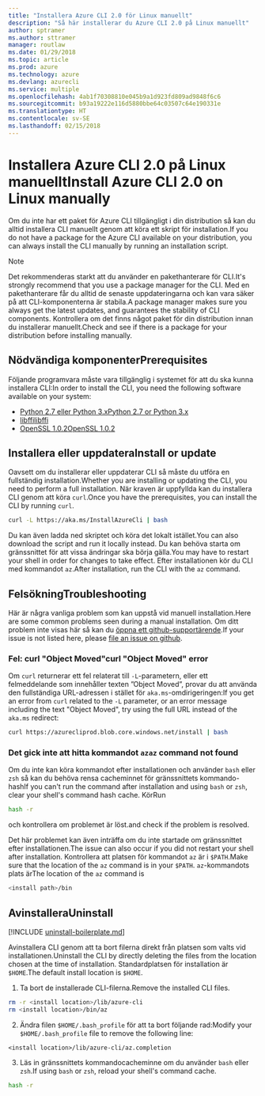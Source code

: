 ```yaml
---
title: "Installera Azure CLI 2.0 för Linux manuellt"
description: "Så här installerar du Azure CLI 2.0 på Linux manuellt"
author: sptramer
ms.author: sttramer
manager: routlaw
ms.date: 01/29/2018
ms.topic: article
ms.prod: azure
ms.technology: azure
ms.devlang: azurecli
ms.service: multiple
ms.openlocfilehash: 4ab1f70308810e045b9a1d923fd809ad9848f6c6
ms.sourcegitcommit: b93a19222e116d5880bbe64c03507c64e190331e
ms.translationtype: HT
ms.contentlocale: sv-SE
ms.lasthandoff: 02/15/2018
---
```

# <a name="install-azure-cli-20-on-linux-manually"></a><span data-ttu-id="f5682-103">Installera Azure CLI 2.0 på Linux manuellt</span><span class="sxs-lookup"><span data-stu-id="f5682-103">Install Azure CLI 2.0 on Linux manually</span></span>

<span data-ttu-id="f5682-104">Om du inte har ett paket för Azure CLI tillgängligt i din distribution så kan du alltid installera CLI manuellt genom att köra ett skript för installation.</span><span class="sxs-lookup"><span data-stu-id="f5682-104">If you do not have a package for the Azure CLI available on your distribution, you can always install the CLI manually by running an installation script.</span></span>

> [!NOTE]
> <span data-ttu-id="f5682-105">Det rekommenderas starkt att du använder en pakethanterare för CLI.</span><span class="sxs-lookup"><span data-stu-id="f5682-105">It's strongly recommend that you use a package manager for the CLI.</span></span> <span data-ttu-id="f5682-106">Med en pakethanterare får du alltid de senaste uppdateringarna och kan vara säker på att CLI-komponenterna är stabila.</span><span class="sxs-lookup"><span data-stu-id="f5682-106">A package manager makes sure you always get the latest updates, and guarantees the stability of CLI components.</span></span> <span data-ttu-id="f5682-107">Kontrollera om det finns något paket för din distribution innan du installerar manuellt.</span><span class="sxs-lookup"><span data-stu-id="f5682-107">Check and see if there is a package for your distribution before installing manually.</span></span>

## <a name="prerequisites"></a><span data-ttu-id="f5682-108">Nödvändiga komponenter</span><span class="sxs-lookup"><span data-stu-id="f5682-108">Prerequisites</span></span>

<span data-ttu-id="f5682-109">Följande programvara måste vara tillgänglig i systemet för att du ska kunna installera CLI:</span><span class="sxs-lookup"><span data-stu-id="f5682-109">In order to install the CLI, you need the following software available on your system:</span></span>

* [<span data-ttu-id="f5682-110">Python 2.7 eller Python 3.x</span><span class="sxs-lookup"><span data-stu-id="f5682-110">Python 2.7 or Python 3.x</span></span>](https://www.python.org/downloads/)
* [<span data-ttu-id="f5682-111">libffi</span><span class="sxs-lookup"><span data-stu-id="f5682-111">libffi</span></span>](https://sourceware.org/libffi/)
* [<span data-ttu-id="f5682-112">OpenSSL 1.0.2</span><span class="sxs-lookup"><span data-stu-id="f5682-112">OpenSSL 1.0.2</span></span>](https://www.openssl.org/source/)

## <a name="install-or-update"></a><span data-ttu-id="f5682-113">Installera eller uppdatera</span><span class="sxs-lookup"><span data-stu-id="f5682-113">Install or update</span></span>

<span data-ttu-id="f5682-114">Oavsett om du installerar eller uppdaterar CLI så måste du utföra en fullständig installation.</span><span class="sxs-lookup"><span data-stu-id="f5682-114">Whether you are installing or updating the CLI, you need to perform a full installation.</span></span> <span data-ttu-id="f5682-115">När kraven är uppfyllda kan du installera CLI genom att köra `curl`.</span><span class="sxs-lookup"><span data-stu-id="f5682-115">Once you have the prerequisites, you can install the CLI by running `curl`.</span></span>

```bash
curl -L https://aka.ms/InstallAzureCli | bash
```

<span data-ttu-id="f5682-116">Du kan även ladda ned skriptet och köra det lokalt istället.</span><span class="sxs-lookup"><span data-stu-id="f5682-116">You can also download the script and run it locally instead.</span></span> <span data-ttu-id="f5682-117">Du kan behöva starta om gränssnittet för att vissa ändringar ska börja gälla.</span><span class="sxs-lookup"><span data-stu-id="f5682-117">You may have to restart your shell in order for changes to take effect.</span></span> <span data-ttu-id="f5682-118">Efter installationen kör du CLI med kommandot `az`.</span><span class="sxs-lookup"><span data-stu-id="f5682-118">After installation, run the CLI with the `az` command.</span></span>

## <a name="troubleshooting"></a><span data-ttu-id="f5682-119">Felsökning</span><span class="sxs-lookup"><span data-stu-id="f5682-119">Troubleshooting</span></span>

<span data-ttu-id="f5682-120">Här är några vanliga problem som kan uppstå vid manuell installation.</span><span class="sxs-lookup"><span data-stu-id="f5682-120">Here are some common problems seen during a manual installation.</span></span> <span data-ttu-id="f5682-121">Om ditt problem inte visas här så kan du [öppna ett github-supportärende](https://github.com/Azure/azure-cli/issues).</span><span class="sxs-lookup"><span data-stu-id="f5682-121">If your issue is not listed here, please [file an issue on github](https://github.com/Azure/azure-cli/issues).</span></span>
### <a name="curl-object-moved-error"></a><span data-ttu-id="f5682-122">Fel: curl "Object Moved"</span><span class="sxs-lookup"><span data-stu-id="f5682-122">curl "Object Moved" error</span></span>

<span data-ttu-id="f5682-123">Om `curl` returnerar ett fel relaterat till `-L`-parametern, eller ett felmeddelande som innehåller texten ”Object Moved”, provar du att använda den fullständiga URL-adressen i stället för `aka.ms`-omdirigeringen:</span><span class="sxs-lookup"><span data-stu-id="f5682-123">If you get an error from `curl` related to the `-L` parameter, or an error message including the text "Object Moved", try using the full URL instead of the `aka.ms` redirect:</span></span>

```bash
curl https://azurecliprod.blob.core.windows.net/install | bash
```

### <a name="az-command-not-found"></a><span data-ttu-id="f5682-124">Det gick inte att hitta kommandot `az`</span><span class="sxs-lookup"><span data-stu-id="f5682-124">`az` command not found</span></span>

<span data-ttu-id="f5682-125">Om du inte kan köra kommandot efter installationen och använder `bash` eller `zsh` så kan du behöva rensa cacheminnet för gränssnittets kommando-hash</span><span class="sxs-lookup"><span data-stu-id="f5682-125">If you can't run the command after installation and using `bash` or `zsh`, clear your shell's command hash cache.</span></span> <span data-ttu-id="f5682-126">Kör</span><span class="sxs-lookup"><span data-stu-id="f5682-126">Run</span></span>

```bash
hash -r
```

<span data-ttu-id="f5682-127">och kontrollera om problemet är löst.</span><span class="sxs-lookup"><span data-stu-id="f5682-127">and check if the problem is resolved.</span></span>

<span data-ttu-id="f5682-128">Det här problemet kan även inträffa om du inte startade om gränssnittet efter installationen.</span><span class="sxs-lookup"><span data-stu-id="f5682-128">The issue can also occur if you did not restart your shell after installation.</span></span> <span data-ttu-id="f5682-129">Kontrollera att platsen för kommandot `az` är i `$PATH`.</span><span class="sxs-lookup"><span data-stu-id="f5682-129">Make sure that the location of the `az` command is in your `$PATH`.</span></span> <span data-ttu-id="f5682-130">`az`-kommandots plats är</span><span class="sxs-lookup"><span data-stu-id="f5682-130">The location of the `az` command is</span></span>

```bash
<install path>/bin
```

## <a name="uninstall"></a><span data-ttu-id="f5682-131">Avinstallera</span><span class="sxs-lookup"><span data-stu-id="f5682-131">Uninstall</span></span>

[!INCLUDE [uninstall-boilerplate.md](includes/uninstall-boilerplate.md)]

<span data-ttu-id="f5682-132">Avinstallera CLI genom att ta bort filerna direkt från platsen som valts vid installationen.</span><span class="sxs-lookup"><span data-stu-id="f5682-132">Uninstall the CLI by directly deleting the files from the location chosen at the time of installation.</span></span> <span data-ttu-id="f5682-133">Standardplatsen för installation är `$HOME`.</span><span class="sxs-lookup"><span data-stu-id="f5682-133">The default install location is `$HOME`.</span></span>

1. <span data-ttu-id="f5682-134">Ta bort de installerade CLI-filerna.</span><span class="sxs-lookup"><span data-stu-id="f5682-134">Remove the installed CLI files.</span></span>

  ```bash
  rm -r <install location>/lib/azure-cli
  rm <install location>/bin/az
  ```
2. <span data-ttu-id="f5682-135">Ändra filen `$HOME/.bash_profile` för att ta bort följande rad:</span><span class="sxs-lookup"><span data-stu-id="f5682-135">Modify your `$HOME/.bash_profile` file to remove the following line:</span></span>

  ```
  <install location>/lib/azure-cli/az.completion
  ```

3. <span data-ttu-id="f5682-136">Läs in gränssnittets kommandocacheminne om du använder `bash` eller `zsh`.</span><span class="sxs-lookup"><span data-stu-id="f5682-136">If using `bash` or `zsh`, reload your shell's command cache.</span></span>

  ```bash
  hash -r
  ```
